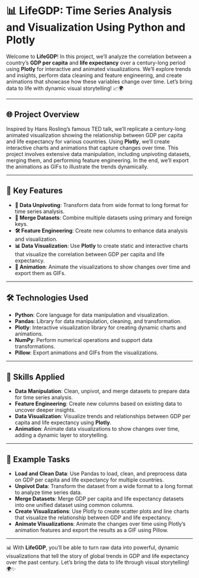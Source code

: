 # 📊 LifeGDP: Time Series Analysis and Visualization Using Python and Plotly

Welcome to **LifeGDP**! In this project, we’ll analyze the correlation between a country’s **GDP per capita** and **life expectancy** over a century-long period using **Plotly** for interactive and animated visualizations. We’ll explore trends and insights, perform data cleaning and feature engineering, and create animations that showcase how these variables change over time. Let’s bring data to life with dynamic visual storytelling! 📈🌍

---

## 🌐 Project Overview

Inspired by Hans Rosling’s famous TED talk, we’ll replicate a century-long animated visualization showing the relationship between GDP per capita and life expectancy for various countries. Using **Plotly**, we’ll create interactive charts and animations that capture changes over time. This project involves extensive data manipulation, including unpivoting datasets, merging them, and performing feature engineering. In the end, we’ll export the animations as GIFs to illustrate the trends dynamically.

---

## 🔑 Key Features

- **🔄 Data Unpivoting**: Transform data from wide format to long format for time series analysis.
- **🧩 Merge Datasets**: Combine multiple datasets using primary and foreign keys.
- **🛠️ Feature Engineering**: Create new columns to enhance data analysis and visualization.
- **📊 Data Visualization**: Use **Plotly** to create static and interactive charts that visualize the correlation between GDP per capita and life expectancy.
- **🎥 Animation**: Animate the visualizations to show changes over time and export them as GIFs.
  
---

## 🛠 Technologies Used

- **Python**: Core language for data manipulation and visualization.
- **Pandas**: Library for data manipulation, cleaning, and transformation.
- **Plotly**: Interactive visualization library for creating dynamic charts and animations.
- **NumPy**: Perform numerical operations and support data transformations.
- **Pillow**: Export animations and GIFs from the visualizations.

---

## 🤖 Skills Applied

- **Data Manipulation**: Clean, unpivot, and merge datasets to prepare data for time series analysis.
- **Feature Engineering**: Create new columns based on existing data to uncover deeper insights.
- **Data Visualization**: Visualize trends and relationships between GDP per capita and life expectancy using **Plotly**.
- **Animation**: Animate data visualizations to show changes over time, adding a dynamic layer to storytelling.

---

## 📝 Example Tasks

- **Load and Clean Data**: Use Pandas to load, clean, and preprocess data on GDP per capita and life expectancy for multiple countries.
- **Unpivot Data**: Transform the dataset from a wide format to a long format to analyze time series data.
- **Merge Datasets**: Merge GDP per capita and life expectancy datasets into one unified dataset using common columns.
- **Create Visualizations**: Use Plotly to create scatter plots and line charts that visualize the relationship between GDP and life expectancy.
- **Animate Visualizations**: Animate the changes over time using Plotly’s animation features and export the results as a GIF using Pillow.

---

📊 With **LifeGDP**, you’ll be able to turn raw data into powerful, dynamic visualizations that tell the story of global trends in GDP and life expectancy over the past century. Let’s bring the data to life through visual storytelling! 🌍✨
